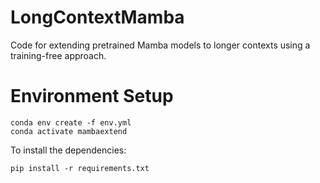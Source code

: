 # LongContextMamba
Code for extending pretrained Mamba models to longer contexts using a training-free approach.

# Environment Setup
<pre><code>conda env create -f env.yml
conda activate mambaextend</code></pre>

To install the dependencies:
<pre><code>pip install -r requirements.txt</code></pre>
